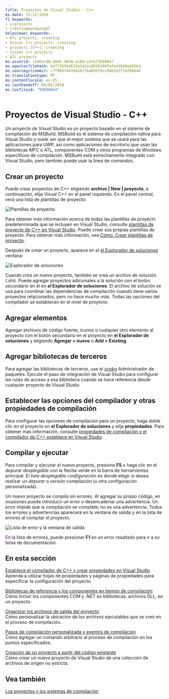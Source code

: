 ```yaml
---
title: Proyectos de Visual Studio - C++
ms.date: 12/12/2018
f1_keywords:
- vcprojects
- creatingmanagingVC
helpviewer_keywords:
- ATL projects, creating
- Visual C++ projects, creating
- projects [C++], creating
- Visual C++ projects
- ATL projects
ms.assetid: 11003cd8-9046-4630-a189-a32bf3b88047
ms.openlocfilehash: b4772b9bd625a542a18039386fefe42840ab65b1
ms.sourcegitcommit: c7f90df497e6261764893f9cc04b5d1f1bf0b64b
ms.translationtype: MT
ms.contentlocale: es-ES
ms.lasthandoff: 04/05/2019
ms.locfileid: "59038043"
---
```

# <a name="visual-studio-projects---c"></a>Proyectos de Visual Studio - C++

Un *proyecto de Visual Studio* es un proyecto basado en el sistema de compilación de MSBuild. MSBuild es el sistema de compilación nativa para Visual Studio y suele ser que el mejor sistema que se usará para las aplicaciones para UWP, así como aplicaciones de escritorio que usan las bibliotecas MFC o ATL, componentes COM y otros programas de Windows específicos de compilación. MSBuild está estrechamente integrado con Visual Studio, pero también puede usar la línea de comandos. 

## <a name="create-a-project"></a>Crear un proyecto

Puede crear proyectos de C++ eligiendo **archivo &#124; New &#124; proyecto**, a continuación, elija Visual C++ en el panel izquierdo. En el panel central, verá una lista de plantillas de proyecto: 

   ![Plantillas de proyecto](../overview/media/vs2017-new-project.png "Cuadro de diálogo Nuevo proyecto de Visual Studio 2017")

Para obtener más información acerca de todas las plantillas de proyecto predeterminada que se incluyen en Visual Studio, consulte [plantillas de proyecto de C++ en Visual Studio](reference/visual-cpp-project-types.md). Puede crear sus propias plantillas de proyecto. Para obtener más información, vea [Cómo: Crear plantillas de proyecto](/visualstudio/ide/how-to-create-project-templates).

Después de crear un proyecto, aparece en el [el Explorador de soluciones](/visualstudio/ide/solutions-and-projects-in-visual-studio) ventana:

   ![Explorador de soluciones](media/mathlibrary-solution-explorer-153.png)

Cuando crea un nuevo proyecto, también se crea un archivo de solución (.sln). Puede agregar proyectos adicionales a la solución con el botón secundario en él en **el Explorador de soluciones**. El archivo de solución se usa para coordinar las dependencias de compilación cuando tiene varios proyectos relacionados, pero no hace mucho más. Todas las opciones del compilador se establecen en el nivel de proyecto.

## <a name="add-items"></a>Agregar elementos

Agregar archivos de código fuente, iconos o cualquier otro elemento al proyecto con el botón secundario en el proyecto en **el Explorador de soluciones** y eligiendo **Agregar > nuevo** o **Add > Existing**.

## <a name="add-third-party-libraries"></a>Agregar bibliotecas de terceros

Para agregar las bibliotecas de terceros, use el [vcpkg](vcpkg.md) Administrador de paquetes. Ejecute el paso de integración de Visual Studio para configurar las rutas de acceso a esa biblioteca cuando se hace referencia desde cualquier proyecto de Visual Studio. 

## <a name="set-compiler-options-and-other-build-properties"></a>Establecer las opciones del compilador y otras propiedades de compilación

Para configurar las opciones de compilación para un proyecto, haga doble clic en el proyecto en **el Explorador de soluciones** y elija **propiedades**. Para obtener más información, consulte [propiedades de compilación y el compilador de C++ establece en Visual Studio](working-with-project-properties.md).

## <a name="compile-and-run"></a>Compilar y ejecutar

Para compilar y ejecutar el nuevo proyecto, presione **F5** o haga clic en el *depurar desplegable* con la flecha verde en la barra de herramientas principal. El *lista desplegable configuración* es donde elegir si desea realizar un *depurar* o *versión* compilación (u otra configuración personalizada).

Un nuevo proyecto se compila sin errores. Al agregar su propio código, en ocasiones puede introducir un error o desencadenar una advertencia. Un error impide que la compilación se complete; no es una advertencia. Todos los errores y advertencias aparecerá en la ventana de salida y en la lista de errores al compilar el proyecto. 

   ![Lista de error y la ventana de salida](../overview/media/vs2017-output-error-list.png)

En la lista de errores, puede presionar **F1** en un error resaltado para ir a su tema de documentación.

## <a name="in-this-section"></a>En esta sección

[Establece el compilador de C++ y crear propiedades en Visual Studio](working-with-project-properties.md)<br/>
Aprenda a utilizar hojas de propiedades y páginas de propiedades para especificar la configuración del proyecto.

[Bibliotecas de referencia y los componentes en tiempo de compilación](adding-references-in-visual-cpp-projects.md)<br/>
Cómo incluir los componentes COM y .NET en bibliotecas, archivos DLL, en un proyecto.
 
[Organizar los archivos de salida del proyecto](how-to-organize-project-output-files-for-builds.md)<br/>
Cómo personalizar la ubicación de los archivos ejecutables que se creó en el proceso de compilación.

[Pasos de compilación personalizada y eventos de compilación](understanding-custom-build-steps-and-build-events.md)<br/>
Cómo agregar un comando arbitrario al proceso de compilación en los puntos especificados.

[Creación de un proyecto a partir del código existente](how-to-create-a-cpp-project-from-existing-code.md)<br/>
Cómo crear un nuevo proyecto de Visual Studio de una colección de archivos de origen no estricta.

## <a name="see-also"></a>Vea también

[Los proyectos y los sistemas de compilación](projects-and-build-systems-cpp.md)<br>
